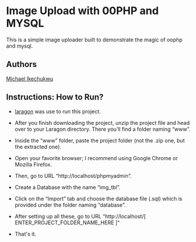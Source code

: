 # Image Upload with 00PHP and MYSQL

This is a simple image uploader built to demonstrate the magic of oophp and mysql.

## Authors

[Michael Ikechukwu](https://github.com/michaelik)

## Instructions: How to Run?

- [laragon](https://laragon.org/docs/install.html) was use to run this project.

- After you finish downloading the project, unzip the project file and head over to your Laragon directory. There you’ll find a folder naming “www”.

- Inside the “www” folder, paste the project folder (not the .zip one, but the extracted one).

- Open your favorite browser; I recommend using Google Chrome or Mozilla Firefox.

- Then, go to URL “http://localhost/phpmyadmin“.

- Create a Database with the name “img_tbl”.

- Click on the “Import” tab and choose the database file (.sql) which is provided under the folder naming “database”.

- After setting up all these, go to URL “http://localhost/[ ENTER_PROJECT_FOLDER_NAME_HERE ]“

- That's it.
